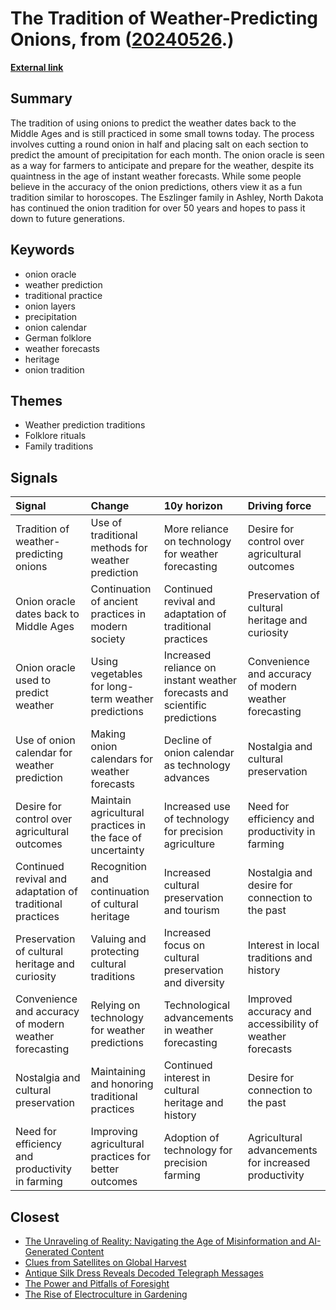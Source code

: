 # __The Tradition of Weather-Predicting Onions__, from ([20240526](https://kghosh.substack.com/p/20240526).)

__[External link](https://www.atlasobscura.com/articles/how-to-consult-an-onion-calendar)__



## Summary

The tradition of using onions to predict the weather dates back to the Middle Ages and is still practiced in some small towns today. The process involves cutting a round onion in half and placing salt on each section to predict the amount of precipitation for each month. The onion oracle is seen as a way for farmers to anticipate and prepare for the weather, despite its quaintness in the age of instant weather forecasts. While some people believe in the accuracy of the onion predictions, others view it as a fun tradition similar to horoscopes. The Eszlinger family in Ashley, North Dakota has continued the onion tradition for over 50 years and hopes to pass it down to future generations.

## Keywords

* onion oracle
* weather prediction
* traditional practice
* onion layers
* precipitation
* onion calendar
* German folklore
* weather forecasts
* heritage
* onion tradition

## Themes

* Weather prediction traditions
* Folklore rituals
* Family traditions

## Signals

| Signal                                                    | Change                                                     | 10y horizon                                                                | Driving force                                            |
|:----------------------------------------------------------|:-----------------------------------------------------------|:---------------------------------------------------------------------------|:---------------------------------------------------------|
| Tradition of weather-predicting onions                    | Use of traditional methods for weather prediction          | More reliance on technology for weather forecasting                        | Desire for control over agricultural outcomes            |
| Onion oracle dates back to Middle Ages                    | Continuation of ancient practices in modern society        | Continued revival and adaptation of traditional practices                  | Preservation of cultural heritage and curiosity          |
| Onion oracle used to predict weather                      | Using vegetables for long-term weather predictions         | Increased reliance on instant weather forecasts and scientific predictions | Convenience and accuracy of modern weather forecasting   |
| Use of onion calendar for weather prediction              | Making onion calendars for weather forecasts               | Decline of onion calendar as technology advances                           | Nostalgia and cultural preservation                      |
| Desire for control over agricultural outcomes             | Maintain agricultural practices in the face of uncertainty | Increased use of technology for precision agriculture                      | Need for efficiency and productivity in farming          |
| Continued revival and adaptation of traditional practices | Recognition and continuation of cultural heritage          | Increased cultural preservation and tourism                                | Nostalgia and desire for connection to the past          |
| Preservation of cultural heritage and curiosity           | Valuing and protecting cultural traditions                 | Increased focus on cultural preservation and diversity                     | Interest in local traditions and history                 |
| Convenience and accuracy of modern weather forecasting    | Relying on technology for weather predictions              | Technological advancements in weather forecasting                          | Improved accuracy and accessibility of weather forecasts |
| Nostalgia and cultural preservation                       | Maintaining and honoring traditional practices             | Continued interest in cultural heritage and history                        | Desire for connection to the past                        |
| Need for efficiency and productivity in farming           | Improving agricultural practices for better outcomes       | Adoption of technology for precision farming                               | Agricultural advancements for increased productivity     |

## Closest

* [The Unraveling of Reality: Navigating the Age of Misinformation and AI-Generated Content](8153f078ef61c55ca0067c735b0d6677)
* [Clues from Satellites on Global Harvest](b99e8d470f4bd969ae5ec423c534eeee)
* [Antique Silk Dress Reveals Decoded Telegraph Messages](002d4d9211952bdfe5bbac13ccf20947)
* [The Power and Pitfalls of Foresight](e11adc0adef22064e0ee2b531341ff07)
* [The Rise of Electroculture in Gardening](257c9d336364e061c817ec77db9e78f6)